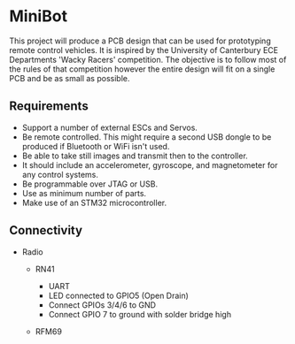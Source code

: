  # MiniBot

This project will produce a PCB design that can be used for prototyping remote control vehicles. It is inspired by the University of Canterbury ECE Departments 'Wacky Racers' competition. The objective is to follow most of the rules of that competition however the entire design will fit on a single PCB and be as small as possible.

 ## Requirements
  - Support a number of external ESCs and Servos.
  - Be remote controlled. This might require a second USB dongle to be produced if Bluetooth or WiFi isn't used.
  - Be able to take still images and transmit then to the controller.
  - It should include an accelerometer, gyroscope, and magnetometer for any control systems.
  - Be programmable over JTAG or USB.
  - Use as minimum number of parts.
  - Make use of an STM32 microcontroller.


 ## Connectivity
  - Radio
    - RN41
      - UART
      - LED connected to GPIO5 (Open Drain)
      - Connect GPIOs 3/4/6 to GND
      - Connect GPIO 7 to ground with solder bridge high
      
    - RFM69